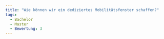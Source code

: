 ```yaml
---
title: "Wie können wir ein dediziertes Mobilitätsfenster schaffen?"
tags:
  - Bachelor
  - Master
  - Bewertung: 3
---
```

